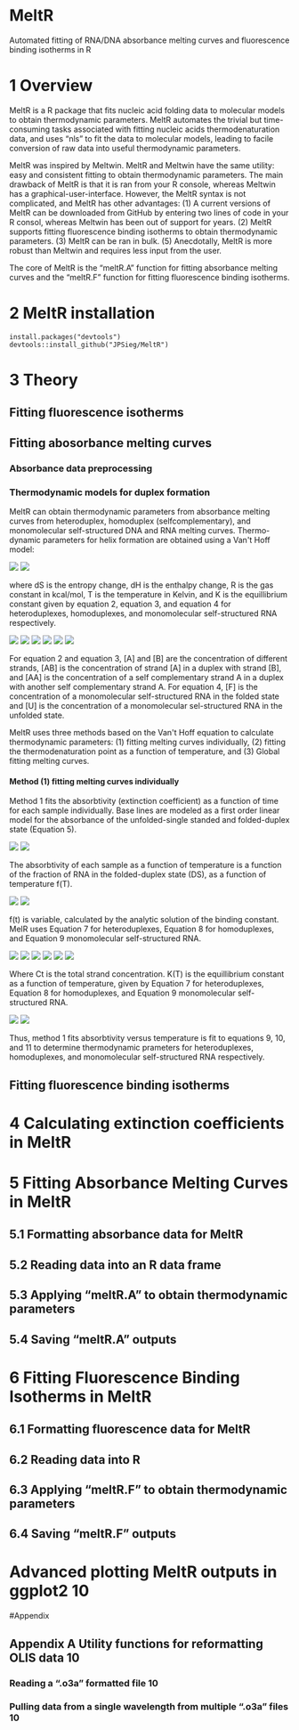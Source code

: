 


# MeltR
Automated fitting of RNA/DNA absorbance melting curves and fluorescence binding isotherms in R

# 1 Overview

MeltR is a R package that fits nucleic acid folding data to molecular models to obtain thermodynamic parameters. MeltR automates the trivial but time-consuming tasks associated with fitting nucleic acids thermodenaturation data, and uses “nls” to fit the data to molecular models, leading to facile conversion of raw data into useful thermodynamic parameters.

MeltR was inspired by Meltwin. MeltR and Meltwin have the same utility: easy and consistent fitting to obtain thermodynamic parameters. The main drawback of MeltR is that it is ran from your R console, whereas Meltwin has a graphical-user-interface. However, the MeltR syntax is not complicated, and MeltR has other advantages: (1) A current versions of MeltR can be downloaded from GitHub by entering two lines of code in your R consol, whereas Meltwin has been out of support for years. (2) MeltR supports fitting fluorescence binding isotherms to obtain thermodynamic parameters. (3) MeltR can be ran in bulk. (5) Anecdotally, MeltR is more robust than Meltwin and requires less input from the user.

The core of MeltR is the “meltR.A” function for fitting absorbance melting curves and the “meltR.F” function for fitting fluorescence binding isotherms.

# 2 MeltR installation

```{r}
install.packages("devtools")
devtools::install_github("JPSieg/MeltR")
```

# 3 Theory

## Fitting fluorescence isotherms

## Fitting abosorbance melting curves

### Absorbance data preprocessing

### Thermodynamic models for duplex formation

MeltR can obtain thermodynamic parameters from absorbance melting curves from heteroduplex, homoduplex (selfcomplementary), and monomolecular self-structured DNA and RNA melting curves. Thermo-dynamic parameters for helix formation are obtained using a Van't Hoff model:

<img src= "https://render.githubusercontent.com/render/math?math={lnK = \frac{dS}{R} - \frac{dH}{RT}\qquad (1)}#gh-light-mode-only">
<img src="https://render.githubusercontent.com/render/math?math={\color{white}lnK = \frac{dS}{R} - \frac{dH}{RT}\qquad (1)}#gh-dark-mode-only">

where dS is the entropy change, dH is the enthalpy change, R is the gas constant in kcal/mol, T is the temperature in Kelvin, and K is the equillibrium constant given by equation 2, equation 3, and equation 4 for heteroduplexes, homoduplexes, and monomolecular self-structured RNA respectively.

<img src= "https://render.githubusercontent.com/render/math?math={K = \frac{[AB]}{[A][B]}\qquad (2)}#gh-light-mode-only">
<img src="https://render.githubusercontent.com/render/math?math={\color{white}K = \frac{[AB]}{[A][B]}\qquad (2)}\qquad (1)}#gh-dark-mode-only">

<img src= "https://render.githubusercontent.com/render/math?math={K = \frac{[AA]}{[A]^2}\qquad (3)}#gh-light-mode-only">
<img src="https://render.githubusercontent.com/render/math?math={\color{white}K = \frac{[AB]}{[A]^2}\qquad (3)}\qquad (1)}#gh-dark-mode-only">

<img src= "https://render.githubusercontent.com/render/math?math={K = \frac{[F]}{[U]^2}\qquad (4)}#gh-light-mode-only">
<img src="https://render.githubusercontent.com/render/math?math={\color{white}K = \frac{[F]}{[U]^2}\qquad (4)}\qquad (1)}#gh-dark-mode-only">

For equation 2 and equation 3, [A] and [B] are the concentration of different strands, [AB] is the concentration of strand [A] in a duplex with strand [B], and [AA] is the concentration of a self complementary strand A in a duplex with another self complementary strand A. For equation 4, [F] is the concentration of a monomolecular self-structured RNA in the folded state and [U] is the concentration of a monomolecular sel-structured RNA in the unfolded state.

MeltR uses three methods based on the Van't Hoff equation to calculate thermodynamic parameters: (1) fitting melting curves individually, (2) fitting the thermodenaturation point as a function of temperature, and (3) Global fitting melting curves.

#### Method (1) fitting melting curves individually

Method 1 fits the absorbtivity (extinction coefficient) as a function of time for each sample individually. Base lines are modeled as a first order linear model for the absorbance of the unfolded-single standed and folded-duplex state (Equation 5). 

<img src= "https://render.githubusercontent.com/render/math?math={E = mT %2b b\qquad (5)}#gh-light-mode-only">
<img src="https://render.githubusercontent.com/render/math?math={\color{white}K = mT %2b B \qquad (5)}\qquad (1)}#gh-dark-mode-only">

The absorbtivity of each sample as a function of temperature is a function of the fraction of RNA in the folded-duplex state (DS), as a function of temperature f(T).

<img src= "https://render.githubusercontent.com/render/math?math={E = (m_{DS}T %2b b_{DS})f(T) + (m_{SS}T %2b b_{SS})(1-f(T))\qquad (6)}#gh-light-mode-only">
<img src="https://render.githubusercontent.com/render/math?math={\color{white}E = (m_{DS}T %2b b_{DS})f(T) + (m_{SS}T %2b b_{SS})(1-f(T)) \qquad (6)}\qquad (1)}#gh-dark-mode-only">

f(t) is variable, calculated by the analytic solution of the binding constant. MelR uses Equation 7 for heteroduplexes, Equation 8 for homoduplexes, and Equation 9 monomolecular self-structured RNA.

<img src= "https://render.githubusercontent.com/render/math?math={f(T) = \frac{\frac{2}{K(T)*Ct} %2b 2 - \sqrt{(\frac{2}{K(T)*Ct} %2b 2)^2 - 4}}{2} \qquad (7)}#gh-light-mode-only">
<img src="https://render.githubusercontent.com/render/math?math={\color{white}f(T) = \frac{\frac{2}{K(T)*Ct} %2b 2 - \sqrt{(\frac{2}{K(T)*Ct} %2b 2)^2 - 4}}{2} \qquad (6)}\qquad (7)}#gh-dark-mode-only">

<img src= "https://render.githubusercontent.com/render/math?math={f(T) = \frac{\frac{1}{2*K(T)*Ct} %2b 2 - \sqrt{(\frac{1}{2*K(T)*Ct} %2b 2)^2 - 4}}{2} \qquad (7)}#gh-light-mode-only">
<img src="https://render.githubusercontent.com/render/math?math={\color{white}f(T) = \frac{\frac{2}{K(T)*Ct} %2b 2 - \sqrt{(\frac{2}{K(T)*Ct} %2b 2)^2 - 4}}{2} \qquad (6)}\qquad (7)}#gh-dark-mode-only">

<img src= "https://render.githubusercontent.com/render/math?math={f(T) = \frac{K(T)}{1 %2b K(T)} \qquad (7)}#gh-light-mode-only">
<img src="https://render.githubusercontent.com/render/math?math={\color{white}f(T) = \frac{K(T)}{1 %2b K(T)} \qquad (6)}\qquad (7)}#gh-dark-mode-only">

Where Ct is the total strand concentration. K(T) is the equillibrium constant as a function of temperature, given by Equation 7 for heteroduplexes, Equation 8 for homoduplexes, and Equation 9 monomolecular self-structured RNA.

<img src= "https://render.githubusercontent.com/render/math?math={K(T) = \exp{(\frac{H}{R*Tm} - \frac{1}{Tm})} %2b ln(\frac{4}{Ct})}#gh-light-mode-only">
<img src="https://render.githubusercontent.com/render/math?math={\color{white}K(T) = \exp{(\frac{H}{R*Tm} - \frac{1}{Tm})} %2b ln(\frac{4}{Ct})}#gh-dark-mode-only">

Thus, method 1 fits absorbtivity versus temperature is fit to equations 9, 10, and 11 to determine thermodynamic prameters for  heteroduplexes, homoduplexes, and monomolecular self-structured RNA respectively. 

## Fitting fluorescence binding isotherms

# 4 Calculating extinction coefficients in MeltR

# 5 Fitting Absorbance Melting Curves in MeltR

## 5.1 Formatting absorbance data for MeltR

## 5.2 Reading data into an R data frame

## 5.3 Applying “meltR.A” to obtain thermodynamic parameters

## 5.4 Saving “meltR.A” outputs

# 6 Fitting Fluorescence Binding Isotherms in MeltR

## 6.1 Formatting fluorescence data for MeltR

## 6.2 Reading data into R
## 6.3 Applying “meltR.F” to obtain thermodynamic parameters	
## 6.4 Saving “meltR.F” outputs

# Advanced plotting MeltR outputs in ggplot2	10

#Appendix

## Appendix A Utility functions for reformatting OLIS data	10

### Reading a “.o3a” formatted file	10
### Pulling data from a single wavelength from multiple “.o3a” files	10
